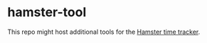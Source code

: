 # hamster-tool

This repo might host additional tools for the [Hamster time tracker](https://github.com/projecthamster/hamster). 

